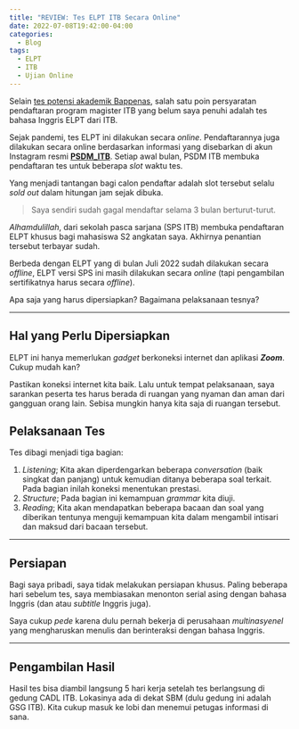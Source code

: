```yaml
---
title: "REVIEW: Tes ELPT ITB Secara Online"
date: 2022-07-08T19:42:00-04:00
categories:
  - Blog
tags:
  - ELPT
  - ITB
  - Ujian Online
---
```


Selain [tes potensi akademik
Bappenas](https://ikanx101.com/blog/tpa-bappenas/), salah satu poin
persyaratan pendaftaran program magister ITB yang belum saya penuhi
adalah tes bahasa Inggris ELPT dari ITB.

Sejak pandemi, tes ELPT ini dilakukan secara *online*. Pendaftarannya
juga dilakukan secara online berdasarkan informasi yang disebarkan di
akun Instagram resmi
[**PSDM_ITB**](https://www.instagram.com/psdm_itb/?hl=en). Setiap awal
bulan, PSDM ITB membuka pendaftaran tes untuk beberapa *slot* waktu tes.

Yang menjadi tantangan bagi calon pendaftar adalah slot tersebut selalu
*sold out* dalam hitungan jam sejak dibuka.

> Saya sendiri sudah gagal mendaftar selama 3 bulan berturut-turut.

*Alhamdulillah*, dari sekolah pasca sarjana (SPS ITB) membuka
pendaftaran ELPT khusus bagi mahasiswa S2 angkatan saya. Akhirnya
penantian tersebut terbayar sudah.

Berbeda dengan ELPT yang di bulan Juli 2022 sudah dilakukan secara
*offline*, ELPT versi SPS ini masih dilakukan secara *online* (tapi
pengambilan sertifikatnya harus secara *offline*).

Apa saja yang harus dipersiapkan? Bagaimana pelaksanaan tesnya?

------------------------------------------------------------------------

## Hal yang Perlu Dipersiapkan

ELPT ini hanya memerlukan *gadget* berkoneksi internet dan aplikasi
***Zoom***. Cukup mudah kan?

Pastikan koneksi internet kita baik. Lalu untuk tempat pelaksanaan, saya
sarankan peserta tes harus berada di ruangan yang nyaman dan aman dari
gangguan orang lain. Sebisa mungkin hanya kita saja di ruangan tersebut.

## Pelaksanaan Tes

Tes dibagi menjadi tiga bagian:

1.  *Listening*; Kita akan diperdengarkan beberapa *conversation* (baik
    singkat dan panjang) untuk kemudian ditanya beberapa soal terkait.
    Pada bagian inilah koneksi menentukan prestasi.
2.  *Structure*; Pada bagian ini kemampuan *grammar* kita diuji.
3.  *Reading*; Kita akan mendapatkan beberapa bacaan dan soal yang
    diberikan tentunya menguji kemampuan kita dalam mengambil intisari
    dan maksud dari bacaan tersebut.

------------------------------------------------------------------------

## Persiapan

Bagi saya pribadi, saya tidak melakukan persiapan khusus. Paling
beberapa hari sebelum tes, saya membiasakan menonton serial asing dengan
bahasa Inggris (dan atau *subtitle* Inggris juga).

Saya cukup *pede* karena dulu pernah bekerja di perusahaan
*multinasyenel* yang mengharuskan menulis dan berinteraksi dengan bahasa
Inggris.

------------------------------------------------------------------------

## Pengambilan Hasil

Hasil tes bisa diambil langsung 5 hari kerja setelah tes berlangsung di
gedung CADL ITB. Lokasinya ada di dekat SBM (dulu gedung ini adalah GSG
ITB). Kita cukup masuk ke lobi dan menemui petugas informasi di sana.
